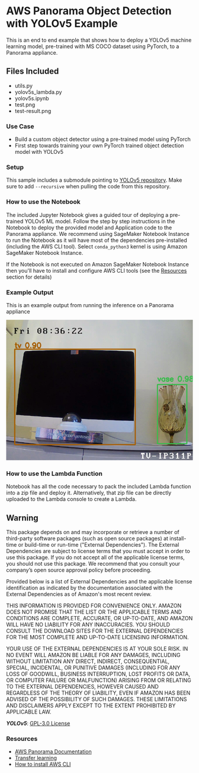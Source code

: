 # AWS Panorama Object Detection with YOLOv5 Example

This is an end to end example that shows how to deploy a YOLOv5 machine learning model, pre-trained with MS COCO dataset using PyTorch, to a Panorama appliance.

## Files Included

- utils.py
- yolov5s_lambda.py
- yolov5s.ipynb
- test.png
- test-result.png

### Use Case

- Build a custom object detector using a pre-trained model using PyTorch
- First step towards training your own PyTorch trained object detection model with YOLOv5

### Setup

This sample includes a submodule pointing to [YOLOv5 repository](https://github.com/ultralytics/yolov5). Make sure to add `--recursive` when pulling the code from this repository.

### How to use the Notebook

The included Jupyter Notebook gives a guided tour of deploying a pre-trained YOLOv5 ML model. Follow the step by step instructions in the Notebook to deploy the provided model and Application code to the Panorama appliance. We recommend using SageMaker Notebook Instance to run the Notebook as it will have most of the dependencies pre-installed (including the AWS CLI tool). Select `conda_python3` kernel is using Amazon SageMaker Notebook Instance.

If the Notebook is not executed on Amazon SageMaker Notebook Instance then you'll have to install and configure AWS CLI tools (see the [Resources](#Resources) section for details) 

### Example Output

This is an example output from running the inference on a Panorama appliance

![alt Test image inference results](test-result.png "Test image inference results")


### How to use the Lambda Function

Notebook has all the code necessary to pack the included Lambda function into a zip file and deploy it. Alternatively, that zip file can be directly uploaded to the Lambda console to create a Lambda. 

## Warning

This package depends on and may incorporate or retrieve a number of third-party
software packages (such as open source packages) at install-time or build-time
or run-time ("External Dependencies"). The External Dependencies are subject to
license terms that you must accept in order to use this package. If you do not
accept all of the applicable license terms, you should not use this package. We
recommend that you consult your company’s open source approval policy before
proceeding.

Provided below is a list of External Dependencies and the applicable license
identification as indicated by the documentation associated with the External
Dependencies as of Amazon's most recent review.

THIS INFORMATION IS PROVIDED FOR CONVENIENCE ONLY. AMAZON DOES NOT PROMISE THAT
THE LIST OR THE APPLICABLE TERMS AND CONDITIONS ARE COMPLETE, ACCURATE, OR
UP-TO-DATE, AND AMAZON WILL HAVE NO LIABILITY FOR ANY INACCURACIES. YOU SHOULD
CONSULT THE DOWNLOAD SITES FOR THE EXTERNAL DEPENDENCIES FOR THE MOST COMPLETE
AND UP-TO-DATE LICENSING INFORMATION.

YOUR USE OF THE EXTERNAL DEPENDENCIES IS AT YOUR SOLE RISK. IN NO EVENT WILL
AMAZON BE LIABLE FOR ANY DAMAGES, INCLUDING WITHOUT LIMITATION ANY DIRECT,
INDIRECT, CONSEQUENTIAL, SPECIAL, INCIDENTAL, OR PUNITIVE DAMAGES (INCLUDING
FOR ANY LOSS OF GOODWILL, BUSINESS INTERRUPTION, LOST PROFITS OR DATA, OR
COMPUTER FAILURE OR MALFUNCTION) ARISING FROM OR RELATING TO THE EXTERNAL
DEPENDENCIES, HOWEVER CAUSED AND REGARDLESS OF THE THEORY OF LIABILITY, EVEN
IF AMAZON HAS BEEN ADVISED OF THE POSSIBILITY OF SUCH DAMAGES. THESE LIMITATIONS
AND DISCLAIMERS APPLY EXCEPT TO THE EXTENT PROHIBITED BY APPLICABLE LAW.

***YOLOv5***: [GPL-3.0 License](https://github.com/ultralytics/yolov5/blob/master/LICENSE)

### Resources

- [AWS Panorama Documentation](https://docs.aws.amazon.com/panorama/)
- [Transfer learning](https://github.com/ultralytics/yolov5/issues/1314)
- [How to install AWS CLI](https://docs.aws.amazon.com/cli/latest/userguide/cli-chap-install.html)